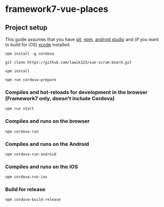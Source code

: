# framework7-vue-places

## Project setup
This guide assumes that you have [git](https://git-scm.com/), [npm](https://nodejs.org), [android studio](https://developer.android.com/studio/) and (if you want to build for iOS) [xcode](https://developer.apple.com/xcode/) installed.

```
npm install -g cordova
```

```
git clone https://github.com/lawik123/vue-scrum-board.git
```

```
npm install
```

```
npm run cordova-prepare
```

### Compiles and hot-reloads for development in the browser (Framework7 only, doesn't include Cordova)
```
npm run start
```

### Compiles and runs on the browser
```
npm cordova-run
```

### Compiles and runs on the Android
```
npm cordova-run-android
```

### Compiles and runs on the iOS
```
npm cordova-run-ios
```

### Build for release
```
npm cordova-build-release
```
